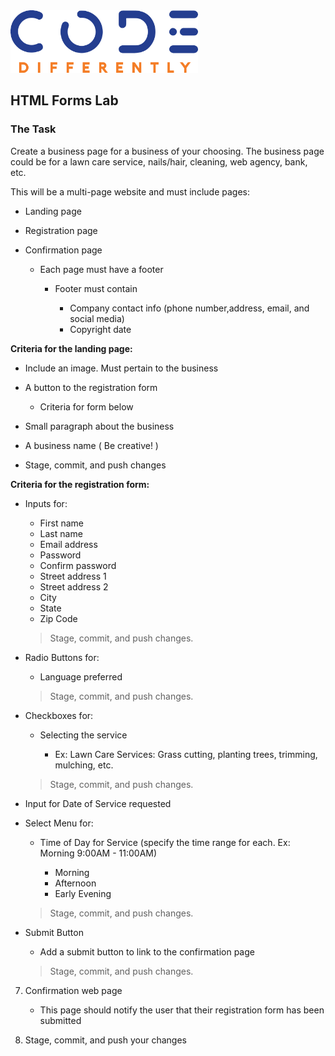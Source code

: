 <img  src="code-diff-logo.png" alt="Code Differently Logo" style="height:100px; width:300px; text-align:center;">

## HTML Forms Lab


### The Task

Create a business page for a business of your choosing. The business page could be for a lawn care service, nails/hair, cleaning, web agency, bank, etc.

This will be a multi-page website and must include pages:

- Landing page 

- Registration page 

- Confirmation page 

    - Each page must have a footer

        - Footer must contain

            - Company contact info (phone number,address, email, and social media)
            - Copyright date

**Criteria for the landing page:**

- Include an image. Must pertain to the business

- A button to the registration form

    - Criteria for form below

- Small paragraph about the business

- A business name ( Be creative! )

- Stage, commit, and push changes

**Criteria for the registration form:**

- Inputs for:

    - First name  
    - Last name
    - Email address
    - Password
    - Confirm password
    - Street address 1
    - Street address 2
    - City
    - State
    - Zip Code

    > Stage, commit, and push changes.

- Radio Buttons for:

    - Language preferred 

    > Stage, commit, and push changes.

- Checkboxes for:

    - Selecting the service

        - Ex: Lawn Care Services: Grass cutting, planting trees, trimming, mulching, etc.

    > Stage, commit, and push changes.

- Input for Date of Service requested
    
- Select Menu for:

    - Time of Day for Service (specify the time range for each. Ex: Morning 9:00AM - 11:00AM)

        - Morning
        - Afternoon
        - Early Evening

    > Stage, commit, and push changes.

- Submit Button

    - Add a submit button to link to the confirmation page

    > Stage, commit, and push changes.

7. Confirmation web page

    - This page should notify the user that their registration form has been submitted

8. Stage, commit, and push your changes 
